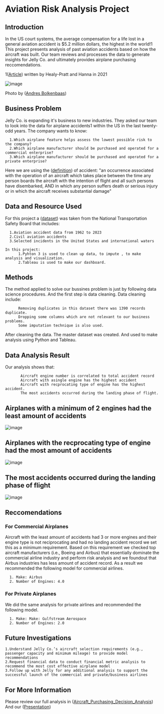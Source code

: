 # Aviation Risk Analysis Project

## Introduction

In the US court systems, the average compensation for a life lost in a general aviation accident is $5.2 million dollars, the highest in the world!1
This project presents analysis of past aviation accidents based on how the aircraft was built. Our team reviews and processes the data to generate insights for Jelly Co. and ultimately provides airplane purchasing reccomendations.

1([Article](https://www.keystonelaw.com/keynotes/how-is-compensation-calculated-after-an-aviation-accident)) written by Healy-Pratt and Hanna in 2021 

![image](https://storage.googleapis.com/mcp_acc_236blog/uploads/2014/11/018067-vroeg-II1.jpg)

Photo by ([Andres Bolkenbaas](https://blog.klm.com/6-tips-for-creative-aviation-photography/))

## Business Problem
Jelly Co. is expanding it's business to new industries. They asked our team to look into the data for airplane accidents1 within the US in the last twenty-odd years. 
The company wants to know:

```
  1.Which airplane feature helps assess the lowest possible risk to the company?
  2.Which airplane manufacturer should be purchased and operated for a commercial enterprise?
  3.Which airplane manufacturer should be purchased and operated for a private enterprise?
```
Here we are using the ([definition](https://www.faa.gov/faq/what-constitutes-post-accident-test-what-definition-accident#:~:text=The%20FAA%20and%20the%20National,any%20person%20suffers%20death%20or)) of accident: "an occurrence associated with the operation of an aircraft which takes place between the time any person boards the aircraft with the intention of flight and all such persons have disembarked, AND in which any person suffers death or serious injury or in which the aircraft receives substantial damage"

## Data and Resource Used
For this project a ([dataset](https://www.kaggle.com/datasets/khsamaha/aviation-accident-database-synopses)) was taken from the National Transportation Safety Board that includes:

```
  1.Aviation accident data from 1962 to 2023
  2.Civil aviation accidents
  3.Selected incidents in the United States and international waters
```
```
In this project:
      1.Pyhton 3 is used to clean up data, to impute , to make analysis and visualization.
      2.Tableau is used to make our dashboard.
```
## Methods
The method applied to solve our bussines problem is just by following data science procedures. And the first step is data cleaning.
Data cleaning include:
```
      Removing duplicates in this dataset there was 1390 records duplicate.
      Dropping some columns which are not relevant to our business problems.
      Some imputation technique is also used.
```
After cleaning the data. The master dataset was created. And used to make analysis using Python and Tableau.
## Data Analysis Result
Our analysis shows that:
```
       Aircraft engine number is correlated to total accident record
       Aircraft with asingle engine has the highest accident
       Aircraft with recprocating type of engine has the highest accident.
       The most accidents occurred during the landing phase of flight.
```      
## Airplanes with a minimum of 2 engines had the least amount of accidents

![image](https://github.com/ermiyas-sidama/Aircraft_Risk_Analysis/assets/160514617/4dcf86d3-0460-448b-912f-56d55f7f2e04)

## Airplanes with the recprocating type of engine had the most amount of accidents

![image](https://github.com/ermiyas-sidama/Aircraft_Risk_Analysis/assets/160514617/857f30f2-f43c-4e0f-9301-0a6dbf02bfd7)

## The most accidents occurred during the landing phase of flight

![image](https://github.com/ermiyas-sidama/Aircraft_Risk_Analysis/assets/160514617/90768e02-b564-459f-94de-6f1004228c62)


## Reccomendations
### For Commercial Airplanes
Aircraft with the least amount of accidents had 3 or more engines and their engine type is not reciprocating and had no landing accident record we set this as a minimum requirement. 
Based on this requirement we checked top aircraft manufacturers (i.e., Boeing and Airbus) that essentially dominate the commercial airline industry and perform risk analysis and we 
foundout that Airbus industries has less amount of accident record. As a result we recommended the following model for commercial airlines.
```
  1. Make: Airbus
  2. Number of Engines: 4.0
```
### For Private Airplanes
We did the same analysis for private airlines and recommended the following model.
```
  1. Make: Make: Gulfstream Aerospace
  2. Number of Engines: 2.0
```
## Future Investigations
```
1.Understand Jelly Co.’s aircraft selection requirements (e.g., passenger capacity and minimum mileage) to provide model recommendations
2.Request financial data to conduct financial metric analysis to recommend the most cost effective airplane model 
3.Follow up with Jelly for any additional analysis to support the successful launch of the commercial and private/business airlines
```
## For More Information
Please review our full analysis in ([Aircraft_Purchasing_Decision_Analysis](https://github.com/ermiyas-sidama/Aircraft_Risk_Analysis/blob/main/Aircraft_Purchasing_Decision_Analysis.ipynb))
And our ([Presentation](https://docs.google.com/presentation/d/1jL-KFUmxIiucP_slylAH3MVa7dCOrDrfDK0MjUmDY54/edit#slide=id.g2c02bb49743_0_21))





















